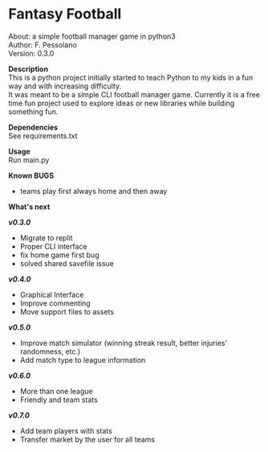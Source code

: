 # Fantasy Football  
About:      a simple football manager game in python3  
Author:     F. Pessolano  
Version:    0.3.0


**Description**  
This is a python project initially started to teach Python to my kids in a fun way and with increasing difficulty.  
It was meant to be a simple CLI football manager game. Currently it is a free time fun project used to explore ideas or new libraries while building something fun.     

**Dependencies**  
See requirements.txt  

**Usage**  
Run main.py

**Known BUGS**  
 - teams play first always home and then away  

**What's next**

***v0.3.0***
 - Migrate to replit    
 - Proper CLI interface  
 - fix home game first bug  
 - solved shared savefile issue    

***v0.4.0***
 - Graphical Interface  
 - Improve commenting  
 - Move support files to assets  

***v0.5.0***
 - Improve match simulator (winning streak result, better injuries' randomness, etc.)  
 - Add match type to league information  

***v0.6.0***
 - More than one league  
 - Friendly and team stats  

***v0.7.0***
 - Add team players with stats  
 - Transfer market by the user for all teams  





